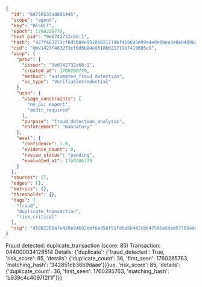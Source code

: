 ```json
{
  "id": "8d759532a8801446",
  "scope": "agent",
  "key": "RESULT",
  "epoch": 1760286779,
  "host_pid": "9e6742732c60:1",
  "hash": "427f463273cf6d5b84e8518b021719bf419605e99a4ede6bea0e8e84896aede1",
  "cid": "QmV1427f463273cf6d5b84e8518b021719bf419605e9",
  "aicp": {
    "prov": {
      "issuer": "9e6742732c60:1",
      "created_at": 1760286779,
      "method": "automated_fraud_detection",
      "vc_type": "VerifiableCredential"
    },
    "ucon": {
      "usage_constraints": [
        "no_pii_export",
        "audit_required"
      ],
      "purpose": "fraud_detection_analysis",
      "enforcement": "mandatory"
    },
    "eval": {
      "confidence": 1.0,
      "evidence_count": 0,
      "review_status": "pending",
      "evaluated_at": 1760286779
    }
  },
  "sources": [],
  "edges": [],
  "metrics": {},
  "thresholds": {},
  "tags": [
    "fraud",
    "duplicate_transaction",
    "risk_critical"
  ],
  "sig": "d5082200a7e420a94692ebf6e056f51fd6a5b442cbb47505a5da857705eddf67"
}
```

Fraud detected: duplicate_transaction (score: 85)
Transaction: 044000034128514
Details: {'duplicate': {'fraud_detected': True, 'risk_score': 85, 'details': {'duplicate_count': 36, 'first_seen': 1760285763, 'matching_hash': '342851cb36b9daae'}}}ue, 'risk_score': 85, 'details': {'duplicate_count': 36, 'first_seen': 1760285763, 'matching_hash': 'b939c4c4097f2f1f'}}}